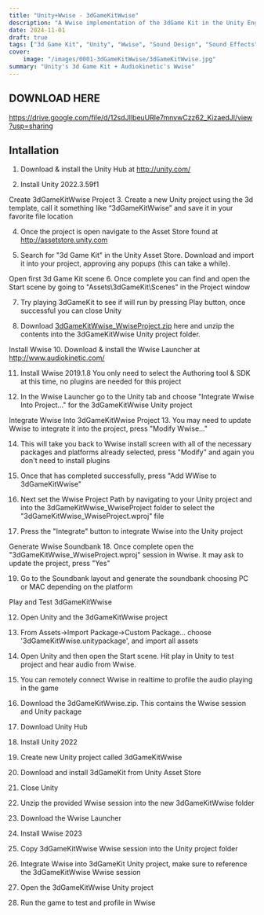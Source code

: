 ```yaml
---
title: "Unity+Wwise - 3dGameKitWwise"
description: "A Wwise implementation of the 3dGame Kit in the Unity Engine"
date: 2024-11-01
draft: true
tags: ["3d Game Kit", "Unity", "Wwise", "Sound Design", "Sound Effects", "Music"]
cover:
    image: "/images/0001-3dGameKitWwise/3dGameKitWwise.jpg"
summary: "Unity's 3d Game Kit + Audiokinetic's Wwise"
---
```

## DOWNLOAD HERE 
https://drive.google.com/file/d/12sdJIlbeuURle7mnvwCzz62_KizaedJl/view?usp=sharing



## Intallation

1. Download & install the Unity Hub at http://unity.com/

2. Install Unity 2022.3.59f1


Create 3dGameKitWwise Project
3. Create a new Unity project using the 3d template, call it something like “3dGameKitWwise” and save it in your favorite file location

4. Once the project is open navigate to the Asset Store found at http://assetstore.unity.com

5. Search for "3d Game Kit" in the Unity Asset Store. Download and import it into your project, approving any popups (this can take a while).


Open first 3d Game Kit scene 
6. Once complete you can find and open the Start scene by going to "Assets\3dGameKit\Scenes\" in the Project window

7. Try playing 3dGameKit to see if will run by pressing Play button, once successful you can close Unity

8. Download [3dGameKitWwise_WwiseProject.zip](https://drive.google.com/file/d/12sdJIlbeuURle7mnvwCzz62_KizaedJl/view?usp=sharing) here and unzip the contents into the 3dGameKitWwise Unity project folder.


Install Wwise
10. Download & install the Wwise Launcher at http://www.audiokinetic.com/

11. Install Wwise 2019.1.8 You only need to select the Authoring tool & SDK at this time, no plugins are needed for this project

12. In the Wwise Launcher go to the Unity tab and choose "Integrate Wwise Into Project..." for the 3dGameKitWwise Unity project


Integrate Wwise Into 3dGameKitWwise Project
13. You may need to update Wwise to integrate it into the project, press "Modify Wwise..."

14. This will take you back to Wwise install screen with all of the necessary packages and platforms already selected, press "Modify" and again you don't need to install plugins

15. Once that has completed successfully, press "Add WWise to 3dGameKitWwise"

16. Next set the Wwise Project Path by navigating to your Unity project and into the 3dGameKitWwise_WwiseProject folder to select the "3dGameKitWwise_WwiseProject.wproj" file

17. Press the "Integrate" button to integrate Wwise into the Unity project


Generate Wwise Soundbank
18. Once complete open the "3dGameKitWwise_WwiseProject.wproj" session in Wwise. It may ask to update the project, press "Yes"

19. Go to the Soundbank layout and generate the soundbank choosing PC or MAC depending on the platform



Play and Test 3dGameKitWwise

12. Open Unity and the 3dGameKitWwise project

12. From Assets->Import Package->Custom Package... choose '3dGameKitWwise.unitypackage', and import all assets

23. Open Unity and then open the Start scene. Hit play in Unity to test project and hear audio from Wwise.

24. You can remotely connect Wwise in realtime to profile the audio playing in the game











0. Download the 3dGameKitWwise.zip. This contains the Wwise session and Unity package

1. Download Unity Hub

2. Install Unity 2022

3. Create new Unity project called 3dGameKitWwise

4. Download and install 3dGameKit from Unity Asset Store

5. Close Unity

6. Unzip the provided Wwise session into the new 3dGameKitWwise folder

7. Download the Wwise Launcher

8. Install Wwise 2023 

9. Copy 3dGameKitWwise Wwise session into the Unity project folder

10. Integrate Wwise into 3dGameKit Unity project, make sure to reference the 3dGameKitWwise Wwise session

11. Open the 3dGameKitWwise Unity project


13. Run the game to test and profile in Wwise
 